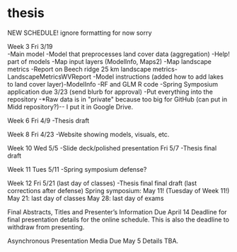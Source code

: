 # thesis

NEW SCHEDULE! ignore formatting for now sorry

Week 3
Fri 3/19	
-Main model
-Model that preprocesses land cover data (aggregation)
-Help! part of models
-Map input layers (ModelInfo, Maps2)
-Map landscape metrics
-Report on Beech ridge 25 km landscape metrics- LandscapeMetricsWVReport
-Model instructions (added how to add lakes to land cover layer)-ModelInfo
-RF and GLM R code
-Spring Symposium application due 3/23 (send blurb for approval)
-Put everything into the repository
-*Raw data is in "private" because too big for GitHub (can put in Midd repository?)-- I put it in Google Drive. 

Week 6
Fri 4/9	-Thesis draft

Week 8
Fri 4/23	-Website showing models, visuals, etc. 

Week 10
Wed 5/5	-Slide deck/polished presentation
Fri 5/7 -Thesis final draft

Week 11
Tues 5/11	-Spring symposium
defense?

Week 12
Fri 5/21 
(last day of classes)	-Thesis final final draft (last corrections after defense)
Spring symposium: May 11! (Tuesday of Week 11!)
May 21: last day of classes
May 28: last day of exams

Final Abstracts, Titles and Presenter’s Information
Due April 14
Deadline for final presentation details for the online schedule. This is also the deadline to withdraw from presenting.

Asynchronous Presentation Media
Due May 5
Details TBA.

